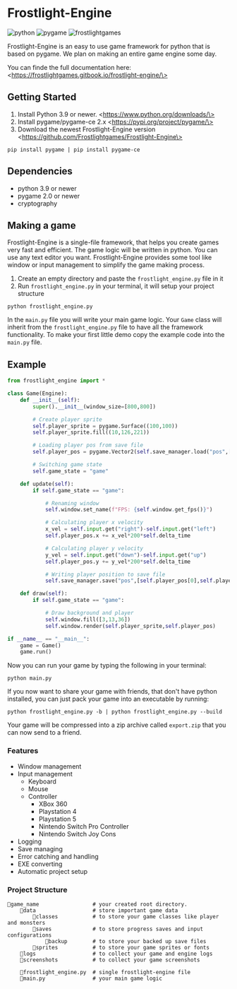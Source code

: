 # Frostlight-Engine

![python](https://img.shields.io/badge/python-blue) ![pygame](https://img.shields.io/badge/pygame-green) ![frostlightgames](https://img.shields.io/badge/frostlightgames-blue)

Frostlight-Engine is an easy to use game framework for python that is based on pygame. We plan on making an entire game engine some day.

You can finde the full documentation here: \<https://frostlightgames.gitbook.io/frostlight-engine/\>

## **Getting Started**

1.  Install Python 3.9 or newer. \<https://www.python.org/downloads/\>
2.  Install pygame/pygame-ce 2.x \<https://pypi.org/project/pygame/\>
3.  Download the newest Frostlight-Engine version \<https://github.com/Frostlightgames/Frostlight-Engine\>

```
pip install pygame | pip install pygame-ce
```

## **Dependencies**

- python 3.9 or newer
- pygame 2.0 or newer
- cryptography

## **Making a game**

Frostlight-Engine is a single-file framework, that helps you create games very fast and efficient. The game logic will be written in python. You can use any text editor you want. Frostlight-Engine provides some tool like window or input management to simplify the game making process.

1.  Create an empty directory and paste the `frostlight_engine.py` file in it
2.  Run `frostlight_engine.py` in your terminal, it will setup your project structure

```
python frostlight_engine.py
```

In the `main.py` file you will write your main game logic. Your `Game` class will inherit from the `frostlight_engine.py` file to have all the framework functionality. To make your first little demo copy the example code into the `main.py` file.

## **Example**

```python
from frostlight_engine import *

class Game(Engine):
    def __init__(self):
        super().__init__(window_size=[800,800])

        # Create player sprite
        self.player_sprite = pygame.Surface((100,100))
        self.player_sprite.fill((10,126,221))

        # Loading player pos from save file
        self.player_pos = pygame.Vector2(self.save_manager.load("pos",[350,350]))

        # Switching game state
        self.game_state = "game"

    def update(self):
        if self.game_state == "game":

            # Renaming window
            self.window.set_name(f"FPS: {self.window.get_fps()}")

            # Calculating player x velocity
            x_vel = self.input.get("right")-self.input.get("left")
            self.player_pos.x += x_vel*200*self.delta_time

            # Calculating player y velocity
            y_vel = self.input.get("down")-self.input.get("up")
            self.player_pos.y += y_vel*200*self.delta_time

            # Writing player position to save file
            self.save_manager.save("pos",[self.player_pos[0],self.player_pos[1]])

    def draw(self):
        if self.game_state == "game":

            # Draw background and player
            self.window.fill([3,13,36])
            self.window.render(self.player_sprite,self.player_pos)

if __name__ == "__main__":
    game = Game()
    game.run()
```

Now you can run your game by typing the following in your terminal:

```
python main.py
```

If you now want to share your game with friends, that don't have python installed, you can just pack your game into an executable by running:

```
python frostlight_engine.py -b | python frostlight_engine.py --build
```

Your game will be compressed into a zip archive called `export.zip` that you can now send to a friend.

### **Features**

- Window management
- Input management
  - Keyboard
  - Mouse
  - Controller
    - XBox 360
    - Playstation 4
    - Playstation 5
    - Nintendo Switch Pro Controller
    - Nintendo Switch Joy Cons
- Logging
- Save managing
- Error catching and handling
- EXE converting
- Automatic project setup

### **Project Structure**

```
📁game_name                 # your created root directory.
    📁data                  # store important game data
        📁classes           # to store your game classes like player and monsters
        📁saves             # to store progress saves and input configurations
            📁backup        # to store your backed up save files
        📁sprites           # to store your game sprites or fonts
    📁logs                  # to collect your game and engine logs
    📁screenshots           # to collect your game screenshots

    📃frostlight_engine.py  # single frostlight-engine file
    📃main.py               # your main game logic
```
